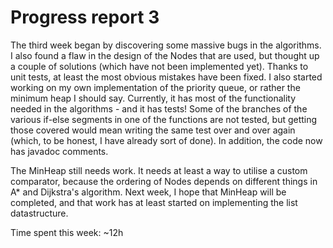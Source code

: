 # Progress report 3

The third week began by discovering some massive bugs in the algorithms. I also found a flaw in the design of the Nodes that are used, but thought up a couple of solutions (which have not been implemented yet). Thanks to unit tests, at least the most obvious mistakes have been fixed. I also started working on my own implementation of the priority queue, or rather the minimum heap I should say. Currently, it has most of the functionality needed in the algorithms - and it has tests! Some of the branches of the various if-else segments in one of the functions are not tested, but getting those covered would mean writing the same test over and over again (which, to be honest, I have already sort of done). In addition, the code now has javadoc comments.

The MinHeap still needs work. It needs at least a way to utilise a custom comparator, because the ordering of Nodes depends on different things in A* and Dijkstra's algorithm. Next week, I hope that MinHeap will be completed, and that work has at least started on implementing the list datastructure.

Time spent this week: ~12h